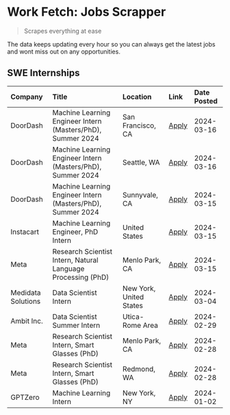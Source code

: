 # Work Fetch: Jobs Scrapper
> Scrapes everything at ease

The data keeps updating every hour so you can always get the latest jobs and wont miss out on any opportunities.

## SWE Internships
<!--START_SECTION:workfetch-->
| Company            | Title                                                        | Location                | Link                                                                                                                                                                                                                                                                       | Date Posted   |
|:-------------------|:-------------------------------------------------------------|:------------------------|:---------------------------------------------------------------------------------------------------------------------------------------------------------------------------------------------------------------------------------------------------------------------------|:--------------|
| DoorDash           | Machine Learning Engineer Intern (Masters/PhD), Summer 2024  | San Francisco, CA       | [Apply](https://www.linkedin.com/jobs/view/machine-learning-engineer-intern-masters-phd-summer-2024-at-doordash-3736457737?refId=BU1fLjhpizwOYBWtoH4fbw%3D%3D&trackingId=ORD0Q%2FCu0E%2FPHtlpEZ%2FHeA%3D%3D&position=3&pageNum=0&trk=public_jobs_jserp-result_search-card) | 2024-03-16    |
| DoorDash           | Machine Learning Engineer Intern (Masters/PhD), Summer 2024  | Seattle, WA             | [Apply](https://www.linkedin.com/jobs/view/machine-learning-engineer-intern-masters-phd-summer-2024-at-doordash-3736455966?refId=BU1fLjhpizwOYBWtoH4fbw%3D%3D&trackingId=A1wYwkXVN%2BGm8gRT1a0iCQ%3D%3D&position=4&pageNum=0&trk=public_jobs_jserp-result_search-card)     | 2024-03-16    |
| DoorDash           | Machine Learning Engineer Intern (Masters/PhD), Summer 2024  | Sunnyvale, CA           | [Apply](https://www.linkedin.com/jobs/view/machine-learning-engineer-intern-masters-phd-summer-2024-at-doordash-3736454973?refId=BU1fLjhpizwOYBWtoH4fbw%3D%3D&trackingId=imF5r%2FXDAIieFKCqlZGnVw%3D%3D&position=2&pageNum=0&trk=public_jobs_jserp-result_search-card)     | 2024-03-15    |
| Instacart          | Machine Learning Engineer, PhD Intern                        | United States           | [Apply](https://www.linkedin.com/jobs/view/machine-learning-engineer-phd-intern-at-instacart-3815634369?refId=BU1fLjhpizwOYBWtoH4fbw%3D%3D&trackingId=rVeaN8VyUTeOlnqW%2F92clQ%3D%3D&position=5&pageNum=0&trk=public_jobs_jserp-result_search-card)                        | 2024-03-15    |
| Meta               | Research Scientist Intern, Natural Language Processing (PhD) | Menlo Park, CA          | [Apply](https://www.linkedin.com/jobs/view/research-scientist-intern-natural-language-processing-phd-at-meta-3858718375?refId=BU1fLjhpizwOYBWtoH4fbw%3D%3D&trackingId=K5ViH2uGIxP%2Fz4f7wIi4nQ%3D%3D&position=7&pageNum=0&trk=public_jobs_jserp-result_search-card)        | 2024-03-15    |
| Medidata Solutions | Data Scientist Intern                                        | New York, United States | [Apply](https://www.linkedin.com/jobs/view/data-scientist-intern-at-medidata-solutions-3810253704?refId=BU1fLjhpizwOYBWtoH4fbw%3D%3D&trackingId=pK3st424D21OsO6W6bxfyw%3D%3D&position=9&pageNum=0&trk=public_jobs_jserp-result_search-card)                                | 2024-03-04    |
| Ambit Inc.         | Data Scientist Summer Intern                                 | Utica-Rome Area         | [Apply](https://www.linkedin.com/jobs/view/data-scientist-summer-intern-at-ambit-inc-3843121918?refId=BU1fLjhpizwOYBWtoH4fbw%3D%3D&trackingId=NL4a3%2FQgDN45qn4UbgdMaA%3D%3D&position=10&pageNum=0&trk=public_jobs_jserp-result_search-card)                               | 2024-02-29    |
| Meta               | Research Scientist Intern, Smart Glasses (PhD)               | Menlo Park, CA          | [Apply](https://www.linkedin.com/jobs/view/research-scientist-intern-smart-glasses-phd-at-meta-3811308332?refId=BU1fLjhpizwOYBWtoH4fbw%3D%3D&trackingId=SPycHmnLLvVFI10k0Pehlw%3D%3D&position=11&pageNum=0&trk=public_jobs_jserp-result_search-card)                       | 2024-02-28    |
| Meta               | Research Scientist Intern, Smart Glasses (PhD)               | Redmond, WA             | [Apply](https://www.linkedin.com/jobs/view/research-scientist-intern-smart-glasses-phd-at-meta-3811304794?refId=BU1fLjhpizwOYBWtoH4fbw%3D%3D&trackingId=GaQwRGYN56NZaV9krKR8CA%3D%3D&position=12&pageNum=0&trk=public_jobs_jserp-result_search-card)                       | 2024-02-28    |
| GPTZero            | Machine Learning Intern                                      | New York, NY            | [Apply](https://www.linkedin.com/jobs/view/machine-learning-intern-at-gptzero-3796844451?refId=BU1fLjhpizwOYBWtoH4fbw%3D%3D&trackingId=KMPXHvhKGBui2dE%2Ft2b%2BpQ%3D%3D&position=8&pageNum=0&trk=public_jobs_jserp-result_search-card)                                     | 2024-01-02    |
<!--END_SECTION:workfetch-->
